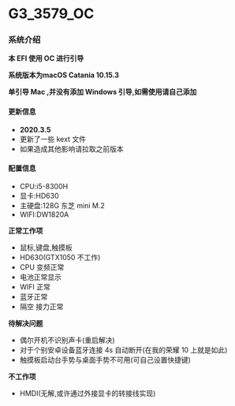 # G3_3579_OC
### 系统介绍
**本 EFI 使用 OC 进行引导**

**系统版本为macOS Catania 10.15.3**

**单引导 Mac ,并没有添加 Windows 引导,如需使用请自己添加**

#### 更新信息

* **2020.3.5**
* 更新了一些 kext 文件
* 如果造成其他影响请拉取之前版本
#### 配置信息

* CPU:i5-8300H
* 显卡:HD630
* 主硬盘:128G 东芝 mini M.2  
* WIFI:DW1820A


**正常工作项**

* 鼠标,键盘,触摸板
* HD630(GTX1050 不工作) 
* CPU 变频正常
* 电池正常显示
* WIFI 正常
* 蓝牙正常
* 隔空 接力正常

**待解决问题**

* 偶尔开机不识别声卡(重启解决)
* 对于个别安卓设备蓝牙连接 4s 自动断开(在我的荣耀 10 上就是如此)
* 触摸板启动台手势与桌面手势不可用(可自己设置快捷键)

**不工作项**

* HMDI(无解,或许通过外接显卡的转接线实现)